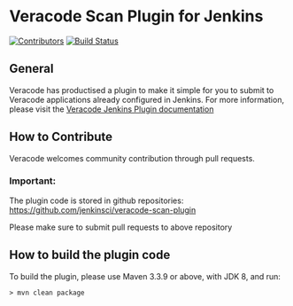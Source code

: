 # Veracode Scan Plugin for Jenkins
[![Contributors](https://img.shields.io/github/contributors/jenkinsci/veracode-scan-plugin.svg)](https://github.com/jenkinsci/veracode-scan-plugin/graphs/contributors)
[![Build Status](https://ci.jenkins.io/job/Plugins/job/veracode-scan-plugin/job/master/badge/icon)](https://ci.jenkins.io/job/Plugins/job/veracode-scan-plugin/job/master/)

## General
Veracode has productised a plugin to make it simple for you to submit to Veracode applications already configured in Jenkins.
For more information, please visit the [Veracode Jenkins Plugin documentation](https://help.veracode.com/reader/PgbNZUD7j8aY7iG~hQZWxQ/yQtYXnlbLA6wsWodLn5zdw)

## How to Contribute
Veracode welcomes community contribution through pull requests.

### Important:
The plugin code is stored in github repositories:
https://github.com/jenkinsci/veracode-scan-plugin

Please make sure to submit pull requests to above repository

## How to build the plugin code
To build the plugin, please use Maven 3.3.9 or above, with JDK 8, and run:
```console
> mvn clean package
```
